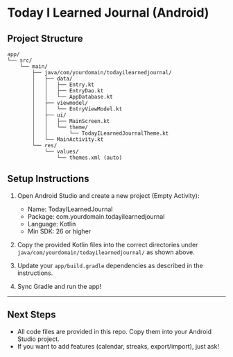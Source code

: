 # Today I Learned Journal (Android)

## Project Structure

```
app/
└── src/
    └── main/
        ├── java/com/yourdomain/todayilearnedjournal/
        │   ├── data/
        │   │   ├── Entry.kt
        │   │   ├── EntryDao.kt
        │   │   └── AppDatabase.kt
        │   ├── viewmodel/
        │   │   └── EntryViewModel.kt
        │   ├── ui/
        │   │   ├── MainScreen.kt
        │   │   └── theme/
        │   │       └── TodayILearnedJournalTheme.kt
        │   └── MainActivity.kt
        └── res/
            └── values/
                └── themes.xml (auto)
```

## Setup Instructions

1. Open Android Studio and create a new project (Empty Activity):
   - Name: TodayILearnedJournal
   - Package: com.yourdomain.todayilearnedjournal
   - Language: Kotlin
   - Min SDK: 26 or higher

2. Copy the provided Kotlin files into the correct directories under `java/com/yourdomain/todayilearnedjournal/` as shown above.

3. Update your `app/build.gradle` dependencies as described in the instructions.

4. Sync Gradle and run the app!

---

## Next Steps
- All code files are provided in this repo. Copy them into your Android Studio project.
- If you want to add features (calendar, streaks, export/import), just ask!
